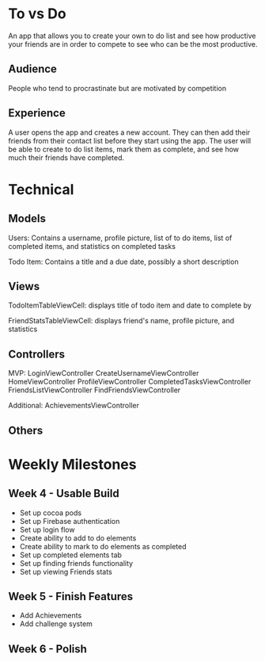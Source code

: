 # To vs Do

An app that allows you to create your own to do list and see how productive your friends are in order to compete to see who can be the most productive.

## Audience

People who tend to procrastinate but are motivated by competition

## Experience

A user opens the app and creates a new account. They can then add their friends from their contact list before they start using the app. The user will be able to create to do list items, mark them as complete, and see how much their friends have completed. 

# Technical

## Models

Users:
    Contains a username, profile picture, list of to do items, list of completed items, and statistics on completed tasks

Todo Item:
    Contains a title and a due date, possibly a short description

## Views

TodoItemTableViewCell:
    displays title of todo item and date to complete by

FriendStatsTableViewCell: 
    displays friend's name, profile picture, and statistics

## Controllers

MVP: 
LoginViewController
CreateUsernameViewController
HomeViewController
ProfileViewController
CompletedTasksViewController
FriendsListViewController
FindFriendsViewController

Additional:
AchievementsViewController

## Others

# Weekly Milestones

## Week 4 - Usable Build

- Set up cocoa pods
- Set up Firebase authentication
- Set up login flow
- Create ability to add to do elements
- Create ability to mark to do elements as completed
- Set up completed elements tab
- Set up finding friends functionality 
- Set up viewing Friends stats

## Week 5 - Finish Features

- Add Achievements 
- Add challenge system

## Week 6 - Polish


